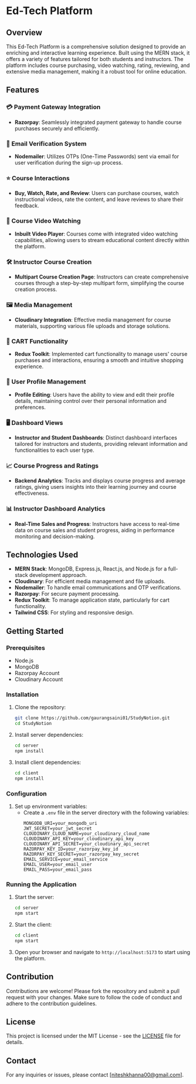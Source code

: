 
# Ed-Tech Platform

## Overview

This Ed-Tech Platform is a comprehensive solution designed to provide an enriching and interactive learning experience. Built using the MERN stack, it offers a variety of features tailored for both students and instructors. The platform includes course purchasing, video watching, rating, reviewing, and extensive media management, making it a robust tool for online education.

## Features

### 💳 Payment Gateway Integration
- **Razorpay**: Seamlessly integrated payment gateway to handle course purchases securely and efficiently.

### 📧 Email Verification System
- **Nodemailer**: Utilizes OTPs (One-Time Passwords) sent via email for user verification during the sign-up process.

### ⭐ Course Interactions
- **Buy, Watch, Rate, and Review**: Users can purchase courses, watch instructional videos, rate the content, and leave reviews to share their feedback.

### 🎥 Course Video Watching
- **Inbuilt Video Player**: Courses come with integrated video watching capabilities, allowing users to stream educational content directly within the platform.

### 🛠️ Instructor Course Creation
- **Multipart Course Creation Page**: Instructors can create comprehensive courses through a step-by-step multipart form, simplifying the course creation process.

### 🖼️ Media Management
- **Cloudinary Integration**: Effective media management for course materials, supporting various file uploads and storage solutions.

### 🛒 CART Functionality
- **Redux Toolkit**: Implemented cart functionality to manage users' course purchases and interactions, ensuring a smooth and intuitive shopping experience.

### 👤 User Profile Management
- **Profile Editing**: Users have the ability to view and edit their profile details, maintaining control over their personal information and preferences.

### 🖥️ Dashboard Views
- **Instructor and Student Dashboards**: Distinct dashboard interfaces tailored for instructors and students, providing relevant information and functionalities to each user type.

### 📈 Course Progress and Ratings
- **Backend Analytics**: Tracks and displays course progress and average ratings, giving users insights into their learning journey and course effectiveness.

### 📊 Instructor Dashboard Analytics
- **Real-Time Sales and Progress**: Instructors have access to real-time data on course sales and student progress, aiding in performance monitoring and decision-making.

## Technologies Used

- **MERN Stack**: MongoDB, Express.js, React.js, and Node.js for a full-stack development approach.
- **Cloudinary**: For efficient media management and file uploads.
- **Nodemailer**: To handle email communications and OTP verifications.
- **Razorpay**: For secure payment processing.
- **Redux Toolkit**: To manage application state, particularly for cart functionality.
- **Tailwind CSS**: For styling and responsive design.

## Getting Started

### Prerequisites

- Node.js
- MongoDB
- Razorpay Account
- Cloudinary Account

### Installation

1. Clone the repository:
   ```bash
   git clone https://github.com/gaurangsaini01/StudyNotion.git
   cd StudyNotion
   ```

2. Install server dependencies:
   ```bash
   cd server
   npm install
   ```

3. Install client dependencies:
   ```bash
   cd client
   npm install
   ```

### Configuration

1. Set up environment variables:
   - Create a `.env` file in the server directory with the following variables:
     ```env
     MONGODB_URI=your_mongodb_uri
     JWT_SECRET=your_jwt_secret
     CLOUDINARY_CLOUD_NAME=your_cloudinary_cloud_name
     CLOUDINARY_API_KEY=your_cloudinary_api_key
     CLOUDINARY_API_SECRET=your_cloudinary_api_secret
     RAZORPAY_KEY_ID=your_razorpay_key_id
     RAZORPAY_KEY_SECRET=your_razorpay_key_secret
     EMAIL_SERVICE=your_email_service
     EMAIL_USER=your_email_user
     EMAIL_PASS=your_email_pass
     ```

### Running the Application

1. Start the server:
   ```bash
   cd server
   npm start
   ```

2. Start the client:
   ```bash
   cd client
   npm start
   ```

3. Open your browser and navigate to `http://localhost:5173` to start using the platform.

## Contribution

Contributions are welcome! Please fork the repository and submit a pull request with your changes. Make sure to follow the code of conduct and adhere to the contribution guidelines.

## License

This project is licensed under the MIT License - see the [LICENSE](LICENSE) file for details.

## Contact

For any inquiries or issues, please contact [niteshkhanna00@gmail.com].
